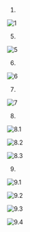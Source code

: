 1.  

![1](./scr/2020-12-26_230839.jpg)  

5.  

![5](./scr/2020-12-26_233211.jpg)  

6.  

![6](./scr/2020-12-26_233357.jpg)  

7.  

![7](./scr/2020-12-26_233911.jpg)  

8.  

![8.1](./scr/2020-12-26_234352.jpg)  

![8.2](./scr/2020-12-26_234458.jpg)  

![8.3](./scr/2020-12-26_234536.jpg)  

9.  

![9.1](./scr/2020-12-26_235327.jpg)  

![9.2](./scr/2020-12-27_202917.jpg)  

![9.3](./scr/2020-12-27_202941.jpg)  

![9.4](./scr/2020-12-27_203013.jpg)  

